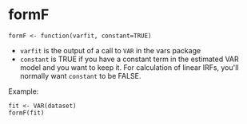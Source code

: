 # formF

`formF <- function(varfit, constant=TRUE)`

- `varfit` is the output of a call to `VAR` in the vars package
- `constant` is TRUE if you have a constant term in the estimated VAR model and you want to keep it. For calculation of linear IRFs, you'll normally want `constant` to be FALSE.

Example:

```
fit <- VAR(dataset)
formF(fit)
```